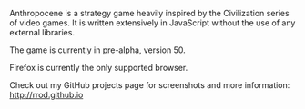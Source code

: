 Anthropocene is a strategy game heavily inspired by the Civilization series of video games.  It is written extensively in JavaScript without the use of any external libraries.

The game is currently in pre-alpha, version 50.

Firefox is currently the only supported browser.

Check out my GitHub projects page for screenshots and more information:
http://rrod.github.io
